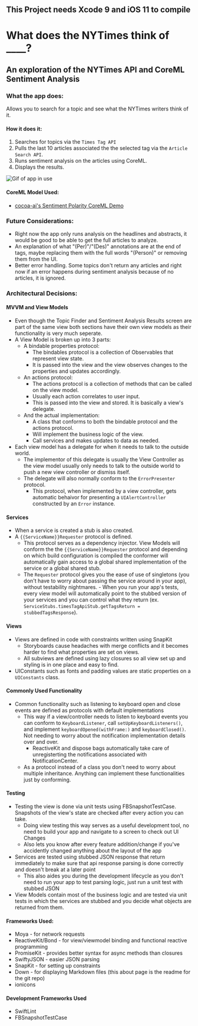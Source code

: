 ## **This Project needs Xcode 9 and iOS 11 to compile**
# What does the NYTimes think of ____?
## An exploration of the NYTimes API and CoreML Sentiment Analysis

### What the app does:
Allows you to search for a topic and see what the NYTimes writers think of it.
#### How it does it:
1. Searches for topics via the `Times Tag API`
2. Pulls the last 10 articles associated the the selected tag via the `Article Search API`.
3. Runs sentiment analysis on the articles using CoreML.
4. Displays the results.

![Gif of app in use](https://github.com/ahartwel/What-Does-The-New-York-Times-Think-Of-/blob/master/appgif.gif?raw=true)

#### CoreML Model Used:
- [cocoa-ai's Sentiment Polarity CoreML Demo](https://github.com/cocoa-ai/SentimentCoreMLDemo)

### Future Considerations:
- Right now the app only runs analysis on the headlines and abstracts, it would be good to be able to get the full articles to analyze.
- An explanation of what "(Per)"/"(Des)" annotations are at the end of tags, maybe replacing them with the full words "(Person)" or removing them from the UI.
- Better error handling. Some topics don't return any articles and right now if an error happens during sentiment analysis because of no articles, it is ignored.

### Architectural Decisions:
#### MVVM and View Models
- Even though the Topic Finder and Sentiment Analysis Results screen are part of the same view both sections have their own view models as their functionality is very much seperate.
- A View Model is broken up into 3 parts:
    - A bindable properties protocol:
        - The bindables protocol is a collection of Observables that represent view state.
        - It is passed into the view and the view observes changes to the properties and updates accordingly.
    - An actions protocol:
        - The actions protocol is a collection of methods that can be called on the view model.
        - Usually each action correlates to user input.
        - This is passed into the view and stored. It is basically a view's delegate.
    - And the actual implementation:
        - A class that conforms to both the bindable protocol and the actions protocol.
        - Will implement the business logic of the view.
        - Call services and makes updates to data as needed.
- Each view model has a delegate for when it needs to talk to the outside world.
    - The implementor of this delegate is usually the View Controller as the view model usually only needs to talk to the outside world to push a new view controller or dismiss itself.
    - The delegate will also normally conform to the `ErrorPresenter` protocol.
        - This protocol, when implemented by a view controller, gets automatic behaivor for presenting a `UIAlertController` constructed by an `Error` instance.

#### Services
- When a service is created a stub is also created.
- A `{{ServiceName}}Requester` protocol is defined.
    - This protocol serves as a dependency injector. View Models will conform the the  `{{ServiceName}}Requester` protocol and depending on which build configuration is compiled the conformer will automatically gain access to a global shared implementation of the service or a global shared stub.
    - The `Requester` protocol gives you the ease of use of singletons (you don't have to worry about passing the service around in your app), without testability nightmares. 	- When you run your app's tests, every view model will automatically point to the stubbed version of your services and you can control what they return (ex. `ServiceStubs.timesTagApiStub.getTagsReturn = stubbedTagsResponse`).

#### Views
- Views are defined in code with constraints written using SnapKit
    - Storyboards cause headaches with merge conflicts and it becomes harder to find what properties are set on views.
    - All subviews are defined using lazy closures so all view set up and styling is in one place and easy to find.
- UIConstants such as fonts and padding values are static properties on a `UIConstants` class.

#### Commonly Used Functionality
- Common functionality such as listening to keyboard open and close events are defined as protocols with default implementations
    - This way if a view/controller needs to listen to keyboard events you can conform to `KeyboardListener`, call `setUpKeyboardListeners()`, and implement `keyboardOpened(withFrame:)` and  `keyboardClosed()`. Not needing to worry about the notification implementation details over and over.
        - ReactiveKit and dispose bags automatically take care of unregisterting the notifications associated with NotificationCenter.
    - As a protocol instead of a class you don't need to worry about multiple inheritance. Anything can implement these functionalities just by conforming.

#### Testing
- Testing the view is done via unit tests using FBSnapshotTestCase. Snapshots of the view's state are checked after every action you can take.
    - Doing view testing this way serves as a useful development tool, no need to build your app and navigate to a screen to check out UI Changes
    - Also lets you know after every feature addition/change if you've accidently changed anything about the layout of the app
- Services are tested using stubbed JSON response that return immediately to make sure that api response parsing is done correctly and doesn't break at a later point
    - This also aides you during the development lifecycle as you don't need to run your app to test parsing logic, just run a unit test with stubbed JSON
- View Models contain most of the business logic and are tested via unit tests in which the services are stubbed and you decide what objects are returned from them.
    
#### Frameworks Used:
- Moya - for network requests
- ReactiveKit/Bond - for view/viewmodel binding and functional reactive programming
- PromiseKit - provides better syntax for async methods than closures
- SwiftyJSON - easier JSON parsing
- SnapKit - for setting up constraints
- Down - for displaying Markdown files (this about page is the readme for the git repo)
- ionicons

#### Development Frameworks Used
- SwiftLint
- FBSnapshotTestCase

